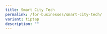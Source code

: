 ```yaml
---
title: Smart City Tech
permalink: /for-businesses/smart-city-tech/
variant: tiptap
description: ""
---
```

